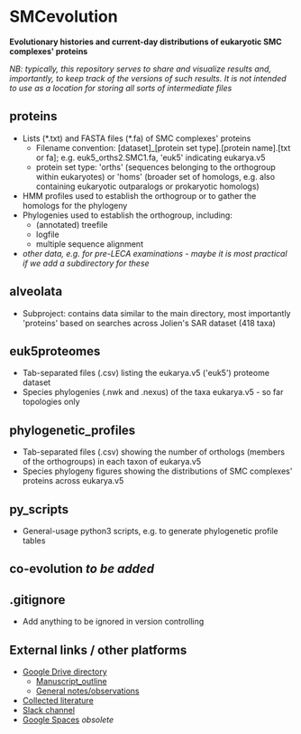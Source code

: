 # SMCevolution
**Evolutionary histories and current-day distributions of eukaryotic SMC complexes' proteins**

*NB: typically, this repository serves to share and visualize results and, importantly, to keep track of the versions of such results. It is not intended to use as a location for storing all sorts of intermediate files*

## proteins
* Lists (\*.txt) and FASTA files (\*.fa) of SMC complexes' proteins
  * Filename convention: [dataset]\_[protein set type].[protein name].[txt or fa]; e.g. euk5_orths2.SMC1.fa, 'euk5' indicating eukarya.v5
  * protein set type: 'orths' (sequences belonging to the orthogroup within eukaryotes) or 'homs' (broader set of homologs, e.g. also containing eukaryotic outparalogs or prokaryotic homologs)
* HMM profiles used to establish the orthogroup or to gather the homologs for the phylogeny
* Phylogenies used to establish the orthogroup, including:
  * (annotated) treefile
  * logfile
  * multiple sequence alignment
* *other data, e.g. for pre-LECA examinations - maybe it is most practical if we add a subdirectory for these*

## alveolata
* Subproject: contains data similar to the main directory, most importantly 'proteins' based on searches across Jolien's SAR dataset (418 taxa)

## euk5proteomes
* Tab-separated files (\.csv) listing the eukarya.v5 ('euk5') proteome dataset
* Species phylogenies (\.nwk and \.nexus) of the taxa eukarya.v5 - so far topologies only

## phylogenetic_profiles
* Tab-separated files (\.csv) showing the number of orthologs (members of the orthogroups) in each taxon of eukarya.v5
* Species phylogeny figures showing the distributions of SMC complexes' proteins across eukarya.v5

## py_scripts
* General-usage python3 scripts, e.g. to generate phylogenetic profile tables

## co-evolution *to be added*

## .gitignore
* Add anything to be ignored in version controlling

## External links / other platforms
* [Google Drive directory](https://drive.google.com/drive/folders/10_zQJfThDdbN8nEHA8leA_tiyxAh5Fh-)
  * [Manuscript_outline](https://docs.google.com/document/d/1BkOMaUu7r-3rs05RzT2_LqnterpXH63XLRaZpAGHmeM/edit)
  * [General notes/observations](https://docs.google.com/document/d/1uRSr-7Q_5-_9Sp_bZsohDjWt9PrOxKg1IUqID9gxZLE/edit)
* [Collected literature](https://paperpile.com/shared/Uow2va)
* [Slack channel](https://deemteamworkspace.slack.com/archives/C04579BJXR8)
* [Google Spaces](https://mail.google.com/chat/u/0/#chat/space/AAAAiR1Ycrk) *obsolete*

